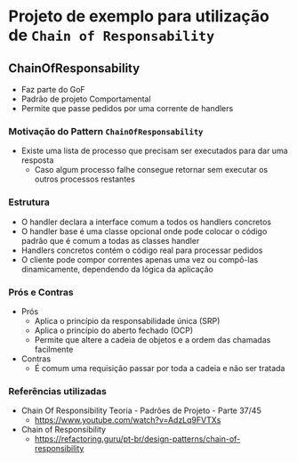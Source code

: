 # Projeto de exemplo para utilização de `Chain of Responsability`

## ChainOfResponsability
- Faz parte do GoF
- Padrão de projeto Comportamental
- Permite que passe pedidos por uma corrente de handlers

### Motivação do Pattern `ChainOfResponsability`
- Existe uma lista de processo que precisam ser executados para dar uma resposta 
  - Caso algum processo falhe consegue retornar sem executar os outros processos restantes

### Estrutura
- O handler declara a interface comum a todos os handlers concretos
- O handler base é uma classe opcional onde pode colocar o código padrão que é comum a todas as classes handler
- Handlers concretos contém o código real para processar pedidos
- O cliente pode compor correntes apenas uma vez ou compô-las dinamicamente, dependendo da lógica da aplicação

### Prós e Contras
- Prós
  - Aplica o princípio da responsabilidade única (SRP)
  - Aplica o princípio do aberto fechado (OCP)
  - Permite que altere a cadeia de objetos e a ordem das chamadas facilmente
- Contras
  - É comum uma requisição passar por toda a cadeia e não ser tratada

### Referências utilizadas
- Chain Of Responsibility Teoria - Padrões de Projeto - Parte 37/45
  - https://www.youtube.com/watch?v=AdzLq9FVTXs
- Chain of Responsibility
  - https://refactoring.guru/pt-br/design-patterns/chain-of-responsibility

